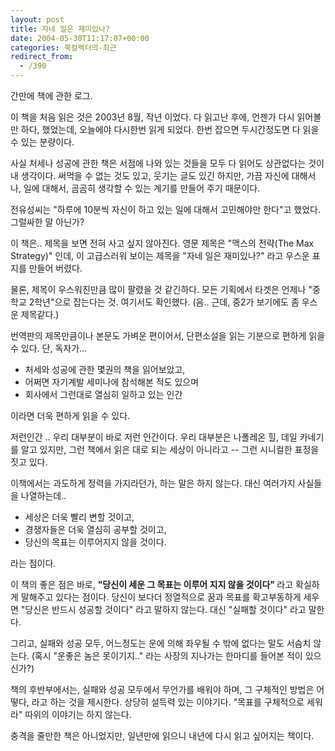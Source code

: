 ```yaml
---
layout: post
title: 자네 일은 재미있나?
date: 2004-05-30T11:17:07+00:00
categories: 북컬렉터의-최근
redirect_from:
  - /390
---
```


간만에 책에 관한 로그.

이 책을 처음 읽은 것은 2003년 8월, 작년 이었다. 다 읽고난 후에, 언젠가 다시 읽어볼만 하다, 했었는데, 오늘에야 다시한번 읽게 되었다. 한번 잡으면 두시간정도면 다 읽을 수 있는 분량이다.

사실 처세나 성공에 관한 책은 서점에 나와 있는 것들을 모두 다 읽어도 상관없다는 것이 내 생각이다. 써먹을 수 없는 것도 있고, 웃기는 글도 있긴 하지만, 가끔 자신에 대해서나, 일에 대해서, 곰곰히 생각할 수 있는 계기를 만들어 주기 때문이다.

전유성씨는 "하루에 10분씩 자신이 하고 있는 일에 대해서 고민해야만 한다"고 했었다. 그럴싸한 말 아닌가?

이 책은.. 제목을 보면 전혀 사고 싶지 않아진다. 영문 제목은 "맥스의 전략(The Max Strategy)" 인데, 이 고급스러워 보이는 제목을 "자네 일은 재미있나?" 라고 우스운 표지를 만들어 버렸다.

물론, 제목이 우스워진만큼 많이 팔렸을 것 같긴하다. 모든 기획에서 타겟은 언제나 "중학교 2학년"으로 잡는다는 것. 여기서도 확인했다. (음.. 근데, 중2가 보기에도 좀 우스운 제목같다.)

번역판의 제목만큼이나 본문도 가벼운 편이어서, 단편소설을 읽는 기분으로 편하게 읽을 수 있다. 단, 독자가...

<ul>

<li>처세와 성공에 관한 몇권의 책을 읽어보았고,</li>

<li>어쩌면 자기계발 세미나에 참석해본 적도 있으며</li>

<li>회사에서 그런대로 열심히 일하고 있는 인간</li>

</ul>

이라면 더욱 편하게 읽을 수 있다.

저런인간 .. 우리 대부분이 바로 저런 인간이다. 우리 대부분은 나폴레온 힐, 데일 카네기를 알고 있지만, 그런 책에서 읽은 대로 되는 세상이 아니라고 -- 그런 시니컬한 표정을 짓고 있다.

이책에서는 과도하게 정력을 가지라던가, 하는 말은 하지 않는다. 대신 여러가지 사실들을 나열하는데..

<ul>

<li>세상은 더욱 빨리 변할 것이고,</li>

<li>경쟁자들은 더욱 열심히 공부할 것이고,</li>

<li>당신의 목표는 이루어지지 않을 것이다.</li>

</ul>

라는 점이다.

이 책의 좋은 점은 바로, <b>"당신이 세운 그 목표는 이루어 지지 않을 것이다" </b>라고 확실하게 말해주고 있다는 점이다. 당신이 보다더 정열적으로 꿈과 목표를 확고부동하게 세우면 "당신은 반드시 성공할 것이다" 라고 말하지 않는다. 대신 "실패할 것이다" 라고 말한다.

그리고, 실패와 성공 모두, 어느정도는 운에 의해 좌우될 수 밖에 없다는 말도 서슴치 않는다. (혹시 "운좋은 놈은 못이기지.." 라는 사장의 지나가는 한마디를 들어본 적이 있으신가?)

책의 후반부에서는, 실패와 성공 모두에서 무언가를 배워야 하며, 그 구체적인 방법은 어떻다, 라고 하는 것을 제시한다. 상당히 설득력 있는 이야기다. "목표를 구체적으로 세워라" 따위의 이야기는 하지 않는다.

충격을 줄만한 책은 아니었지만, 일년만에 읽으니 내년에 다시 읽고 싶어지는 책이다.

